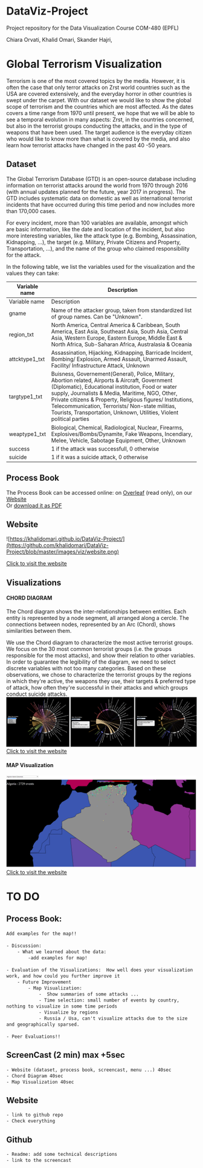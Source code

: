 # DataViz-Project
Project repository for the Data Visualization Course COM-480 (EPFL)

Chiara Orvati,
Khalid Omari,
Skander Hajri,

# Global Terrorism Visualization

Terrorism is one of the most covered topics by the media. However, it is often the case that only terror attacks on Zrst world countries such as the USA are covered extensively, and the everyday horror in other countries is swept under the carpet. With our dataset we would like to show the global scope of terrorism and the countries which are most affected. As the dates covers a time range from 1970 until present, we hope that we will be able to see a temporal evolution in many aspects: Zrst, in the countries concerned, but also in the terrorist groups conducting the attacks, and in the type of weapons that have been used.
The target audience is the everyday citizen who would like to know more than what is covered by the media, and also learn how terrorist attacks have changed in the past 40 -50 years.


## Dataset

The Global Terrorism Database (GTD) is an open-source database including information on terrorist attacks around the world from 1970 through 2016 (with annual updates planned for the future, year 2017 in progress). The GTD includes systematic data on domestic as well as international terrorist incidents that have occurred during this time period and now includes more than 170,000 cases.

For every incident, more than 100 variables are available, amongst which are basic information, like the date and location of the incident, but also more interesting variables, like the attack type (e.g. Bombing, Assassination, Kidnapping, ...), the target (e.g. Military, Private Citizens and Property, Transportation, ...), and the name of the group who claimed responsibility for the attack.

In the following table, we list the variables used for the visualization and the values they can take:

| Variable name       				| Description |
| ----------------------------------| ---------------------------------- |
| Variable name	|	Description| 
| gname	|	Name of the attacker group, taken from standardized list of group names. Can be "Unknown".| 
| region_txt	|	North America, Central America & Caribbean, South America, East Asia, Southeast Asia, South Asia, Central Asia, Western Europe, Eastern Europe, Middle East & North Africa, Sub-Saharan Africa, Australasia & Oceania| 
| attcktype1_txt	|	Assassination, Hijacking, Kidnapping, Barricade Incident, Bombing/ Explosion, Armed Assault, Unarmed Assault, Facility/ Infrastructure Attack, Unknown| 
| targtype1_txt	|	Buisness, Governement(General), Police, Military, Abortion related, Airports & Aircraft, Government (Diplomatic), Educational institution, Food or water supply, Journalists & Media, Maritime, NGO, Other, Private citizens & Property, Religious figures/ Institutions, Telecommunication, Terrorists/ Non-state militias, Tourists, Transportation, Unknown, Utilities, Violent political parties| 
| weaptype1_txt	|	Biological, Chemical, Radiological, Nuclear, Firearms, Explosives/Bombs/Dynamite, Fake Weapons, Incendiary, Melee, Vehicle, Sabotage Equipment, Other, Unknown| 
| success	|	1 if the attack was successfull, 0 otherwise| 
| suicide	|	1 if it was a suicide attack, 0 otherwise|

## Process Book
The Process Book can be accessed online:
on [Overleaf](https://www.overleaf.com/read/jntyybhvyjrb) (read only), 
on our [Website](https://khalidomari.github.io/DataViz-Project/processbook.html) <br />
Or [download it as PDF](https://khalidomari.github.io/DataViz-Project/vizReport.pdf) <br />

## Website
![https://khalidomari.github.io/DataViz-Project/](https://github.com/khalidomari/DataViz-Project/blob/master/images/viz/website.png)

[Click to visit the website](https://khalidomari.github.io/DataViz-Project/)

## Visualizations

#### CHORD DIAGRAM
The Chord diagram shows the inter-relationships between entities. Each entity is represented by a node segment, all arranged along a cercle. The connections between nodes, represented by an Arc (Chord), shows similarities between them.

We use the Chord diagram to characterize the most active terrorist groups. We focus on the 30 most common terrorist groups (i.e. the groups responsible for the most attacks), and show their relation to other variables. In order to guarantee the legibility of the diagram, we need to select discrete variables with not too many categories. Based on these observations, we chose to characterize the terrorist groups by the regions in which they're active, the weapons they use, their targets \& preferred type of attack, how often they're successful in their attacks and which groups conduct suicide attacks.
![Chord](https://github.com/khalidomari/DataViz-Project/blob/master/images/viz/chord_all.png)
[Click to visit the website](https://khalidomari.github.io/DataViz-Project/)

#### MAP Visualization
![Map Visualization](https://github.com/khalidomari/DataViz-Project/blob/master/images/viz/map.png)
[Click to visit the website](https://khalidomari.github.io/DataViz-Project/)


# TO DO
## Process Book:

    Add examples for the map!!

	- Discussion:
		- What we learned about the data:
			-add examples for map!

	- Evaluation of the Visualizations:  How well does your visualization work, and how could you further improve it
		- Future Improvement
			- Map Visualization:
				-  Show summaries of some attacks ...
				- Time selection: small number of events by country, nothing to visualize in some time periods
				- Visualize by regions
				- Russia / Usa, can't visualize attacks due to the size and geographically sparsed.

    - Peer Evaluations!!


## ScreenCast (2 min) max +5sec
	- Website (dataset, process book, screencast, menu ...) 40sec
	- Chord Diagram 40sec
	- Map Visualization 40sec
## Website
	- link to github repo
	- Check everything
## Github
	- Readme: add some technical descriptions
	- link to the screencast

